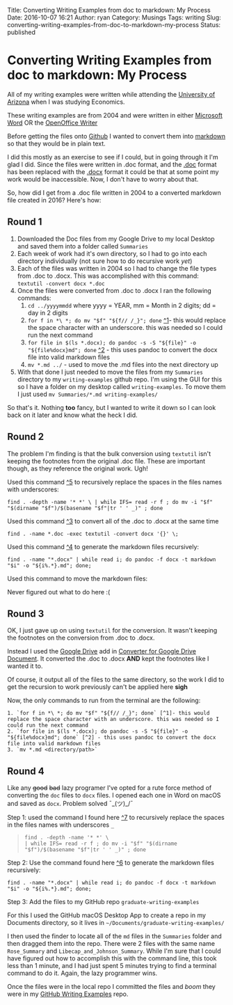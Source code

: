 Title: Converting Writing Examples from doc to markdown: My Process
Date: 2016-10-07 16:21
Author: ryan
Category: Musings
Tags: writing
Slug: converting-writing-examples-from-doc-to-markdown-my-process
Status: published

# Converting Writing Examples from doc to markdown: My Process

All of my writing examples were written while attending the [University of Arizona](http://www.arizona.edu) when I was studying Economics.

These writing examples are from 2004 and were written in either [Microsoft Word](https://en.wikipedia.org/wiki/Microsoft_Word) OR the [OpenOffice Writer](https://en.wikipedia.org/wiki/OpenOffice.org)

Before getting the files onto [Github](https://github.com/miloardot/) I wanted to convert them into [markdown](https://en.wikipedia.org/wiki/Markdown) so that they would be in plain text.

I did this mostly as an exercise to see if I could, but in going through it I'm glad I did. Since the files were written in .doc format, and the [.doc](https://en.wikipedia.org/wiki/Doc_(computing)) format has been replaced with the [.docx](https://en.wikipedia.org/wiki/Office_Open_XML) format it could be that at some point my work would be inaccessible. Now, I don't have to worry about that.

So, how did I get from a .doc file written in 2004 to a converted markdown file created in 2016? Here's how:

## Round 1

1.  Downloaded the Doc files from my Google Drive to my local Desktop and saved them into a folder called `Summaries`
2.  Each week of work had it's own directory, so I had to go into each directory individually (not sure how to do recursive work *yet*)
3.  Each of the files was written in 2004 so I had to change the file types from .doc to .docx. This was accomplished with this command:  
   `textutil -convert docx *.doc`
4.  Once the files were converted from .doc to .docx I ran the following commands:
    1.  `cd ../yyyymmdd` where yyyy = YEAR, mm = Month in 2 digits; dd = day in 2 digits
    2.  `for f in *\ *; do mv "$f" "${f// /_}"; done` [\^1](http://stackoverflow.com/questions/2709458/bash-script-to-replace-spaces-in-file-names)- this would replace the space character with an underscore. this was needed so I could run the next command
    3.  `for file in $(ls *.docx); do pandoc -s -S "${file}" -o "${file%docx}md"; done` [\^2](http://stackoverflow.com/questions/11023543/recursive-directory-parsing-with-pandoc-on-mac) - this uses pandoc to convert the docx file into valid markdown files
    4.  `mv *.md ../` - used to move the .md files into the next directory up
5.  With that done I just needed to move the files from my `Summaries` directory to my `writing-examples` github repo. I'm using the GUI for this so I have a folder on my desktop called `writing-examples`. To move them I just used `mv Summaries/*.md writing-examples/`

So that's it. Nothing **too** fancy, but I wanted to write it down so I can look back on it later and know what the heck I did.

## Round 2

The problem I'm finding is that the bulk conversion using `textutil` isn't keeping the footnotes from the original .doc file. These are important though, as they reference the original work. Ugh!

Used this command [\^5](http://stackoverflow.com/questions/2709458/bash-script-to-replace-spaces-in-file-names) to recursively replace the spaces in the files names with underscores:

`find . -depth -name '* *' \ | while IFS= read -r f ; do mv -i "$f" "$(dirname "$f")/$(basename "$f"|tr ' ' _)" ; done`

Used this command [\^3](http://hints.macworld.com/article.php?story=20060309220909384) to convert all of the .doc to .docx at the same time

`find . -name *.doc -exec textutil -convert docx '{}' \;`

Used this command [\^4](https://gist.github.com/bzerangue/2504041) to generate the markdown files recursively:

`find . -name "*.docx" | while read i; do pandoc -f docx -t markdown "$i" -o "${i%.*}.md"; done;`

Used this command to move the markdown files:

Never figured out what to do here :(

## Round 3

OK, I just gave up on using `textutil` for the conversion. It wasn't keeping the footnotes on the conversion from .doc to .docx.

Instead I used the [Google Drive](https://drive.google.com/) add in [Converter for Google Drive Document](https://www.driveconverter.com). It converted the .doc to .docx **AND** kept the footnotes like I wanted it to.

Of course, it output all of the files to the same directory, so the work I did to get the recursion to work previously can't be applied here **sigh**

Now, the only commands to run from the terminal are the following:

    1. `for f in *\ *; do mv "$f" "${f// /_}"; done` [^1]- this would replace the space character with an underscore. this was needed so I could run the next command
    2. `for file in $(ls *.docx); do pandoc -s -S "${file}" -o "${file%docx}md"; done` [^2] - this uses pandoc to convert the docx file into valid markdown files
    3. `mv *.md <directory/path>`

## Round 4

Like any ~~good~~ ~~bad~~ lazy programer I've opted for a rute force method of converting the `doc` files to `docx` files. I opened each one in Word on macOS and saved as `docx`. Problem solved ¯\_(ツ)\_/¯

Step 1: used the command I found here [\^7](http://stackoverflow.com/questions/2709458/bash-script-to-replace-spaces-in-file-names) to recursively replace the spaces in the files names with underscores `_`

> `find . -depth -name '* *' \`  
> `| while IFS= read -r f ; do mv -i "$f" "$(dirname "$f")/$(basename "$f"|tr ' ' _)" ; done`

Step 2: Use the command found here [\^6](https://gist.github.com/bzerangue/2504041) to generate the markdown files recursively:

`find . -name "*.docx" | while read i; do pandoc -f docx -t markdown "$i" -o "${i%.*}.md"; done;`

Step 3: Add the files to my GitHub repo `graduate-writing-examples`

For this I used the GitHub macOS Desktop App to create a repo in my Documents directory, so it lives in `~/Documents/graduate-writing-examples/`

I then used the finder to locate all of the `md` files in the `Summaries` folder and then dragged them into the repo. There were 2 files with the same name `Rose_Summary` and `Libecap_and_Johnson_Summary`. While I'm sure that I could have figured out how to accomplish this with the command line, this took less than 1 minute, and I had just spent 5 minutes trying to find a terminal command to do it. Again, the lazy programmer wins.

Once the files were in the local repo I committed the files and *boom* they were in my [GitHub Writing Examples](https://github.com/miloardot/graduate-writing-examples) repo.
